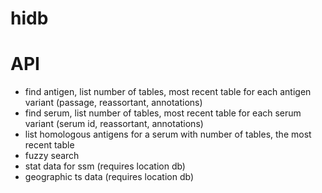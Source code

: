 # hidb

# API

- find antigen, list number of tables, most recent table for each antigen variant (passage, reassortant, annotations)
- find serum, list number of tables, most recent table for each serum variant (serum id, reassortant, annotations)
- list homologous antigens for a serum with number of tables, the most recent table
- fuzzy search
- stat data for ssm (requires location db)
- geographic ts data (requires location db)

